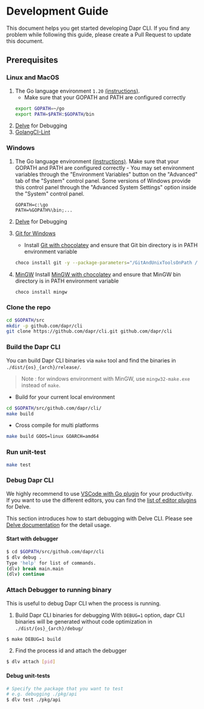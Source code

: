 
# Development Guide

This document helps you get started developing Dapr CLI. If you find any problem while following this guide, please create a Pull Request to update this document.

## Prerequisites

### Linux and MacOS

1. The Go language environment `1.20` [(instructions)](https://golang.org/doc/install#tarball).
   * Make sure that your GOPATH and PATH are configured correctly
   ```bash
   export GOPATH=~/go
   export PATH=$PATH:$GOPATH/bin
   ```
2. [Delve](https://github.com/go-delve/delve/tree/master/Documentation/installation) for Debugging
3. [GolangCI-Lint](https://github.com/golangci/golangci-lint)

### Windows

1. The Go language environment [(instructions)](https://golang.org/doc/install#windows).
   Make sure that your GOPATH and PATH are configured correctly - You may set environment variables through the "Environment Variables" button on the "Advanced" tab of the "System" control panel. Some versions of Windows provide this control panel through the "Advanced System Settings" option inside the "System" control panel.
   ```
   GOPATH=c:\go
   PATH=%GOPATH%\bin;...
   ```
2. [Delve](https://github.com/go-delve/delve/tree/master/Documentation/installation) for Debugging
3. [Git for Windows](https://gitforwindows.org)
   * Install [Git with chocolatey](https://chocolatey.org/packages/git) and ensure that Git bin directory is in PATH environment variable
    ```bash
    choco install git -y --package-parameters="/GitAndUnixToolsOnPath /WindowsTerminal /NoShellIntegration"
    ```
4. [MinGW](https://www.mingw-w64.org/)
  Install [MinGW with chocolatey](https://chocolatey.org/packages/mingw) and ensure that MinGW bin directory is in PATH environment variable

    ```bash
    choco install mingw
    ```

### Clone the repo

```bash
cd $GOPATH/src
mkdir -p github.com/dapr/cli
git clone https://github.com/dapr/cli.git github.com/dapr/cli
```

### Build the Dapr CLI

You can build Dapr CLI binaries via `make` tool and find the binaries in `./dist/{os}_{arch}/release/`.

> Note : for windows environment with MinGW, use `mingw32-make.exe` instead of `make`.

* Build for your current local environment

```bash
cd $GOPATH/src/github.com/dapr/cli/
make build
```

* Cross compile for multi platforms

```bash
make build GOOS=linux GOARCH=amd64
```

### Run unit-test

```bash
make test
```

### Debug Dapr CLI

We highly recommend to use [VSCode with Go plugin](https://marketplace.visualstudio.com/items?itemName=ms-vscode.Go) for your productivity. If you want to use the different editors, you can find the [list of editor plugins](https://github.com/go-delve/delve/blob/master/Documentation/EditorIntegration.md) for Delve.

This section introduces how to start debugging with Delve CLI. Please see [Delve documentation](https://github.com/go-delve/delve/tree/master/Documentation) for the detail usage.

#### Start with debugger

```bash
$ cd $GOPATH/src/github.com/dapr/cli
$ dlv debug .
Type 'help' for list of commands.
(dlv) break main.main
(dlv) continue
```

### Attach Debugger to running binary

This is useful to debug Dapr CLI when the process is running.

1. Build Dapr CLI binaries for debugging
   With `DEBUG=1` option, dapr CLI binaries will be generated without code optimization in `./dist/{os}_{arch}/debug/`

```bash
$ make DEBUG=1 build
```

2. Find the process id and attach the debugger

```bash
$ dlv attach [pid]
```

#### Debug unit-tests

```bash
# Specify the package that you want to test
# e.g. debugging ./pkg/api
$ dlv test ./pkg/api
```